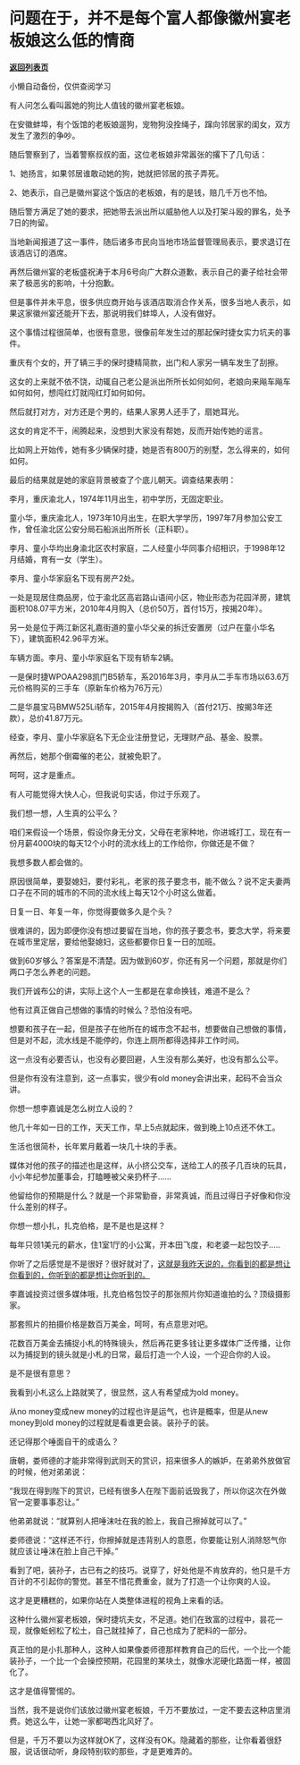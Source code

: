 # 问题在于，并不是每个富人都像徽州宴老板娘这么低的情商

[**返回列表页**](/gzh/记忆承载)

小懒自动备份，仅供查阅学习

有人问怎么看叫嚣她的狗比人值钱的徽州宴老板娘。

  

在安徽蚌埠，有个饭馆的老板娘遛狗，宠物狗没拴绳子，蹿向邻居家的闺女，双方发生了激烈的争吵。

  

随后警察到了，当着警察叔叔的面，这位老板娘非常嚣张的撂下了几句话：

  

1、她扬言，如果邻居谁敢动她的狗，她就把邻居的孩子弄死。

2、她表示，自己是徽州宴这个饭店的老板娘，有的是钱，赔几千万也不怕。  

  

随后警方满足了她的要求，把她带去派出所以威胁他人以及打架斗殴的罪名，处予7日的拘留。

  

当地新闻报道了这一事件，随后诸多市民向当地市场监督管理局表示，要求退订在该酒店订的酒席。

  

再然后徽州宴的老板盛祝涛于本月6号向广大群众道歉，表示自己的妻子给社会带来了极恶劣的影响，十分抱歉。

  

但是事件并未平息，很多供应商开始与该酒店取消合作关系，很多当地人表示，如果这家徽州宴还能开下去，那说明我们蚌埠人，人没有做好。

  

这个事情过程很简单，也很有意思，很像前年发生过的那起保时捷女实力坑夫的事件。  

  

重庆有个女的，开了辆三手的保时捷精简款，出门和人家另一辆车发生了刮擦。  

  

这女的上来就不依不饶，动辄自己老公是派出所所长如何如何，老娘向来飚车飚车如何如何，想闯红灯就闯红灯如何如何。

  

然后就打对方，对方还是个男的，结果人家男人还手了，扇她耳光。

  

这女的肯定不干，闹腾起来，没想到大家没有帮她，反而开始传她的谣言。  
  

比如网上开始传，她有多少辆保时捷，她是否有800万的别墅，怎么得来的，如何如何。  

  

最后的结果就是她的家庭背景被查了个底儿朝天。调查结果表明：

  

李月，重庆渝北人，1974年11月出生，初中学历，无固定职业。

  

童小华，重庆渝北人，1973年10月出生，在职大学学历，1997年7月参加公安工作，曾任渝北区公安分局石船派出所所长（正科职）。

  

李月、童小华均出身渝北区农村家庭，二人经童小华同事介绍相识，于1998年12月结婚，育有一女（学生）。

  

李月、童小华家庭名下现有房产2处。

  

一处是现居住商品房，位于渝北区高岩路山语间小区，物业形态为花园洋房，建筑面积108.07平方米，2010年4月购入（总价50万，首付15万，按揭20年）。

  

另一处是位于两江新区礼嘉街道的童小华父亲的拆迁安置房（过户在童小华名下），建筑面积42.96平方米。

  

车辆方面。李月、童小华家庭名下现有轿车2辆。

  

一是保时捷WPOAA298凯门B5轿车，系2016年3月，李月从二手车市场以63.6万元价格购买的三手车（原新车价格为76万元）

  

二是华晨宝马BMW525Li轿车，2015年4月按揭购入（首付21万、按揭3年还款），总价41.87万元。

  

经查，李月、童小华家庭名下无企业注册登记，无理财产品、基金、股票。

  

再然后，她那个倒霉催的老公，就被免职了。

  

呵呵，这才是重点。

  

有人可能觉得大快人心，但我说句实话，你过于乐观了。  

  

我们想一想，人生真的公平么？  

  

咱们来假设一个场景，假设你身无分文，父母在老家种地，你进城打工，现在有一份月薪4000块的每天12个小时的流水线上的工作给你，你做还是不做？  

  

我想多数人都会做的。  

  

原因很简单，要娶媳妇，要付彩礼，老家的孩子要念书，能不做么？说不定夫妻两口子在不同的城市的不同的流水线上每天12个小时这么做着。  

  

日复一日、年复一年，你觉得要做多久是个头？  

  

很难讲的，因为即便你没有想过要留在当地，你的孩子要念书，要念大学，将来要在城市里定居，要给他娶媳妇，这些都要你日复一日的加班。  

  

做到60岁够么？答案是不清楚。因为做到60岁，你还有另一个问题，那就是你们两口子怎么养老的问题。  

  

我们开诚布公的讲，实际上这个人一生都是在拿命换钱，难道不是么？  

  

他有过真正做自己想做的事情的时候么？恐怕没有吧。  

  

想要和孩子在一起，但是孩子在他所在的城市念不起书，想要做自己想做的事情，但是对不起，流水线是不能停的，你连上厕所都得选择非工作时间。

  

这一点没有必要否认，也没有必要回避，人生没有那么美好，也没有那么公平。  

  

但是你有没有注意到，这一点事实，很少有old money会讲出来，起码不会当众讲。  

  

你想一想李嘉诚是怎么树立人设的？  

  

他几十年如一日的工作，天天工作，早上5点就起床，做到晚上10点还不休工。

  

生活也很简朴，长年累月戴着一块几十块的手表。  

  

媒体对他的孩子的描述也是这样，从小挤公交车，送给工人的孩子几百块的玩具，小小年纪参加董事会，打瞌睡被父亲扔杯子......  

  

他留给你的预期是什么？就是一个非常勤奋，非常真诚，而且过得日子好像和你没什么差别的样子。  

  

你想一想小扎，扎克伯格，是不是也是这样？  

  

每年只领1美元的薪水，住1室1厅的小公寓，开本田飞度，和老婆一起包饺子.....  

  

你听了之后感觉是不是很好？很好就对了，[这就是我昨天说的，你看到的都是想让你看到的，你听到的都是想让你听到的。](http://mp.weixin.qq.com/s?__biz=MzU0MjYwNDU2Mw==&mid=2247499822&idx=1&sn=dce4b73a7d368fde1fb60000649a2338&chksm=fb1aac52cc6d254487117084166ef924856613f52470476dac6228e18db5ee8700e59ed5e643&scene=21#wechat_redirect)  

  

李嘉诚投资过很多媒体哦，扎克伯格包饺子的那张照片你知道谁拍的么？顶级摄影家。  

  

那套照片的拍摄价格是数百万美金，呵呵，有点意思对吧。  

  

花数百万美金去捕捉小札的特殊镜头，然后再花更多钱让更多媒体广泛传播，让你以为捕捉到的镜头就是小札的日常，最后打造一个人设，一个迎合你的人设。  

  

是不是很有意思？  

  

我看到小札这么上路就笑了，很显然，这人有希望成为old money。  

  

从no money变成new money的过程也许是运气，也许是概率，但是从new money到old money的过程就是看谁更会装。装孙子的装。  

  

还记得那个唾面自干的成语么？  

  

唐朝，娄师德的才能非常得到武则天的赏识，招来很多人的嫉妒，在弟弟外放做官的时候，他对弟弟说：

  

“我现在得到陛下的赏识，已经有很多人在陛下面前诋毁我了，所以你这次在外做官一定要事事忍让。”

  

他弟弟就说：“就算别人把唾沫吐在我的脸上，我自己擦掉就可以了。”

  

娄师德说：“这样还不行，你擦掉就是违背别人的意愿，你要能让别人消除怒气你就应该让唾沫在脸上自己干掉。”

  

看到了吧，装孙子，古已有之的技巧。说穿了，好处他是不肯放弃的，他只是千方百计的不引起你的警觉。甚至不惜花费重金，就为了打造一个让你爽的人设。

  

这才是更糟糕的，如果你站在人类整体进程的视角上来看的话。

  

这种什么徽州宴老板娘，保时捷坑夫女，不足道。她们在致富的过程中，昙花一现，就像蚯蚓松了松土，自己就挂掉了，自己也成为了肥料的一部分。

  

真正怕的是小扎那种人，这种人如果像娄师德那样教育自己的后代，一个比一个能装孙子，一个比一个会操控预期，花园里的某块土，就像水泥硬化路面一样，被固化了。

  

这才是值得警惕的。  

  

当然，我不是说你们该放过徽州宴老板娘，千万不要放过，一定不要去这种店里消费。她这么牛，让她一家都喝西北风好了。  

  

但是，千万不要以为这样就OK了，这样没有OK。隐藏着的那些，让你看着很舒服，说话很动听，身段特别软的那些，才是更难弄的。

